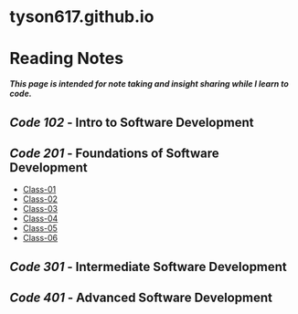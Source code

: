 # tyson617.github.io
# Reading Notes
  ***This page is intended for note taking and insight sharing while I learn to code.***

## _Code 102_ - Intro to Software Development

## _Code 201_ - **Foundations of Software Development**

   - [Class-01](class-01.md)<br>
   - [Class-02](class-02.md)<br>
   - [Class-03](class-03.md)<br>
   - [Class-04](class-04.md)<br>
   - [Class-05](class-05.md)<br>
   - [Class-06](class-06.md)<br>
   
## _Code 301_ - **Intermediate Software Development**

## _Code 401_ - **Advanced Software Development**
